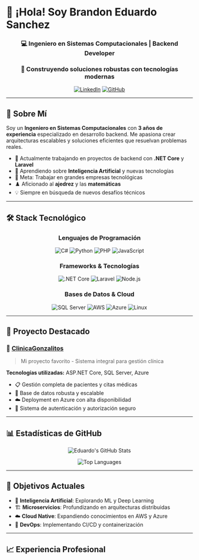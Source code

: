 # 👋 ¡Hola! Soy Brandon Eduardo Sanchez

<div align="center">
  
### 💻 Ingeniero en Sistemas Computacionales | Backend Developer
### 🎯 Construyendo soluciones robustas con tecnologías modernas

[![LinkedIn](https://img.shields.io/badge/LinkedIn-0077B5?style=for-the-badge&logo=linkedin&logoColor=white)](https://www.linkedin.com/in/brandon-sanchez-692930310)
[![GitHub](https://img.shields.io/badge/GitHub-100000?style=for-the-badge&logo=github&logoColor=white)](https://github.com/eduardo20020)

</div>

---

## 🚀 Sobre Mí

Soy un **Ingeniero en Sistemas Computacionales** con **3 años de experiencia** especializado en desarrollo backend. Me apasiona crear arquitecturas escalables y soluciones eficientes que resuelvan problemas reales.

- 🔭 Actualmente trabajando en proyectos de backend con **.NET Core** y **Laravel**
- 🌱 Aprendiendo sobre **Inteligencia Artificial** y nuevas tecnologías
- 🎯 Meta: Trabajar en grandes empresas tecnológicas
- ♟️ Aficionado al **ajedrez** y las **matemáticas**
- 💡 Siempre en búsqueda de nuevos desafíos técnicos

---

## 🛠️ Stack Tecnológico

<div align="center">

### Lenguajes de Programación
![C#](https://img.shields.io/badge/C%23-239120?style=for-the-badge&logo=c-sharp&logoColor=white)
![Python](https://img.shields.io/badge/Python-3776AB?style=for-the-badge&logo=python&logoColor=white)
![PHP](https://img.shields.io/badge/PHP-777BB4?style=for-the-badge&logo=php&logoColor=white)
![JavaScript](https://img.shields.io/badge/JavaScript-F7DF1E?style=for-the-badge&logo=javascript&logoColor=black)

### Frameworks & Tecnologías
![.NET Core](https://img.shields.io/badge/.NET%20Core-512BD4?style=for-the-badge&logo=.net&logoColor=white)
![Laravel](https://img.shields.io/badge/Laravel-FF2D20?style=for-the-badge&logo=laravel&logoColor=white)
![Node.js](https://img.shields.io/badge/Node.js-339933?style=for-the-badge&logo=node.js&logoColor=white)

### Bases de Datos & Cloud
![SQL Server](https://img.shields.io/badge/SQL%20Server-CC2927?style=for-the-badge&logo=microsoft-sql-server&logoColor=white)
![AWS](https://img.shields.io/badge/AWS-232F3E?style=for-the-badge&logo=amazon-aws&logoColor=white)
![Azure](https://img.shields.io/badge/Azure-0078D4?style=for-the-badge&logo=microsoft-azure&logoColor=white)
![Linux](https://img.shields.io/badge/Linux-FCC624?style=for-the-badge&logo=linux&logoColor=black)

</div>

---

## 🌟 Proyecto Destacado

### 🏥 [ClinicaGonzalitos](https://github.com/eduardo20020/clinicaGonzalitos)
> Mi proyecto favorito - Sistema integral para gestión clínica

**Tecnologías utilizadas:** ASP.NET Core, SQL Server, Azure
- 📋 Gestión completa de pacientes y citas médicas
- 💾 Base de datos robusta y escalable
- ☁️ Deployment en Azure con alta disponibilidad
- 🔐 Sistema de autenticación y autorización seguro

---

## 📊 Estadísticas de GitHub

<div align="center">
  
![Eduardo's GitHub Stats](https://github-readme-stats.vercel.app/api?username=eduardo20020&show_icons=true&theme=dark&bg_color=0d1117&title_color=00ff88&icon_color=00ff88&text_color=ffffff&border_color=00ff88)

![Top Languages](https://github-readme-stats.vercel.app/api/top-langs/?username=eduardo20020&layout=compact&theme=dark&bg_color=0d1117&title_color=00ff88&text_color=ffffff&border_color=00ff88)

</div>

---

## 🎯 Objetivos Actuales

- 🤖 **Inteligencia Artificial**: Explorando ML y Deep Learning
- 🏗️ **Microservicios**: Profundizando en arquitecturas distribuidas
- ☁️ **Cloud Native**: Expandiendo conocimientos en AWS y Azure
- 🚀 **DevOps**: Implementando CI/CD y containerización

---

## 📈 Experiencia Profesional
